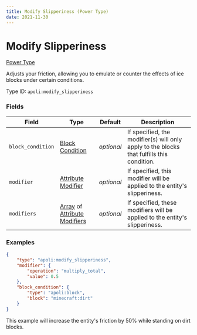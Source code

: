 ```yaml
---
title: Modify Slipperiness (Power Type)
date: 2021-11-30
---
```


# Modify Slipperiness

[Power Type](../power_types.md)

Adjusts your friction, allowing you to emulate or counter the effects of ice blocks under certain conditions.

Type ID: `apoli:modify_slipperiness`

### Fields

Field  | Type | Default | Description
-------|------|---------|------------
`block_condition` | [Block Condition](../block_condition_types.md) | _optional_ | If specified, the modifier(s) will only apply to the blocks that fulfills this condition.
`modifier` | [Attribute Modifier](../data_types/attribute_modifier.md) | _optional_ | If specified, this modifier will be applied to the entity's slipperiness.
`modifiers` | [Array](../data_types/array.md) of [Attribute Modifiers](../data_types/attribute_modifier.md) | _optional_ | If specified, these modifiers will be applied to the entity's slipperiness.

### Examples

```json
{
	"type": "apoli:modify_slipperiness",
	"modifier": {
		"operation": "multiply_total",
		"value": 0.5
	},
	"block_condition": {
		"type": "apoli:block",
		"block": "minecraft:dirt"
	}
}
```

This example will increase the entity's friction by 50% while standing on dirt blocks.
